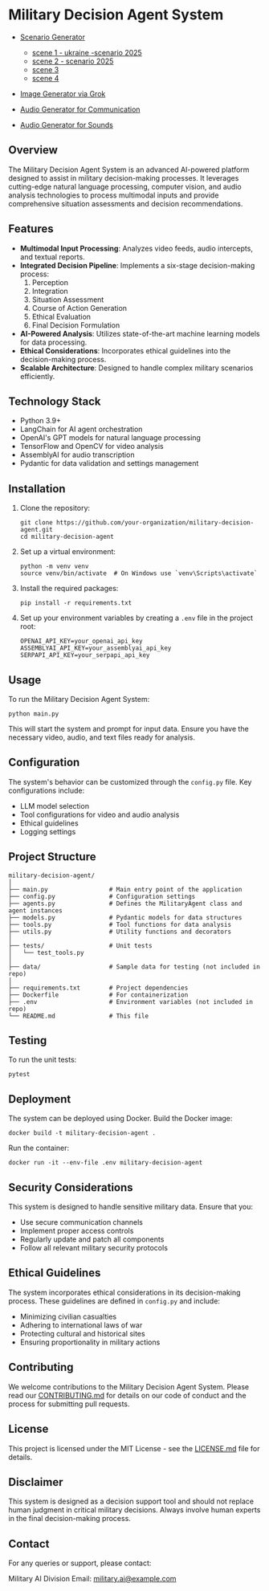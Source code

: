 # Military Decision Agent System


- [Scenario Generator](data/repspone-scenario-1-2025.md)
   - [scene 1 - ukraine -scenario 2025](data/ukraine-scenario-1.json)
   - [scene 2 - scenario 2025](data/2025-scenario.json)
   - [scene 3](data/scenario-1.json)
   - [scene 4](data/scenario-2.json)

- [Image Generator via Grok](data/image-scenario-generator.md)

- [Audio Generator for Communication]()

- [Audio Generator for Sounds]()

## Overview

The Military Decision Agent System is an advanced AI-powered platform designed to assist in military decision-making processes. It leverages cutting-edge natural language processing, computer vision, and audio analysis technologies to process multimodal inputs and provide comprehensive situation assessments and decision recommendations.

## Features

- **Multimodal Input Processing**: Analyzes video feeds, audio intercepts, and textual reports.
- **Integrated Decision Pipeline**: Implements a six-stage decision-making process:
  1. Perception
  2. Integration
  3. Situation Assessment
  4. Course of Action Generation
  5. Ethical Evaluation
  6. Final Decision Formulation
- **AI-Powered Analysis**: Utilizes state-of-the-art machine learning models for data processing.
- **Ethical Considerations**: Incorporates ethical guidelines into the decision-making process.
- **Scalable Architecture**: Designed to handle complex military scenarios efficiently.

## Technology Stack

- Python 3.9+
- LangChain for AI agent orchestration
- OpenAI's GPT models for natural language processing
- TensorFlow and OpenCV for video analysis
- AssemblyAI for audio transcription
- Pydantic for data validation and settings management

## Installation

1. Clone the repository:
   ```
   git clone https://github.com/your-organization/military-decision-agent.git
   cd military-decision-agent
   ```

2. Set up a virtual environment:
   ```
   python -m venv venv
   source venv/bin/activate  # On Windows use `venv\Scripts\activate`
   ```

3. Install the required packages:
   ```
   pip install -r requirements.txt
   ```

4. Set up your environment variables by creating a `.env` file in the project root:
   ```
   OPENAI_API_KEY=your_openai_api_key
   ASSEMBLYAI_API_KEY=your_assemblyai_api_key
   SERPAPI_API_KEY=your_serpapi_api_key
   ```

## Usage

To run the Military Decision Agent System:

```
python main.py
```

This will start the system and prompt for input data. Ensure you have the necessary video, audio, and text files ready for analysis.

## Configuration

The system's behavior can be customized through the `config.py` file. Key configurations include:

- LLM model selection
- Tool configurations for video and audio analysis
- Ethical guidelines
- Logging settings

## Project Structure

```
military-decision-agent/
│
├── main.py                 # Main entry point of the application
├── config.py               # Configuration settings
├── agents.py               # Defines the MilitaryAgent class and agent instances
├── models.py               # Pydantic models for data structures
├── tools.py                # Tool functions for data analysis
├── utils.py                # Utility functions and decorators
│
├── tests/                  # Unit tests
│   └── test_tools.py
│
├── data/                   # Sample data for testing (not included in repo)
│
├── requirements.txt        # Project dependencies
├── Dockerfile              # For containerization
├── .env                    # Environment variables (not included in repo)
└── README.md               # This file
```

## Testing

To run the unit tests:

```
pytest
```

## Deployment

The system can be deployed using Docker. Build the Docker image:

```
docker build -t military-decision-agent .
```

Run the container:

```
docker run -it --env-file .env military-decision-agent
```

## Security Considerations

This system is designed to handle sensitive military data. Ensure that you:

- Use secure communication channels
- Implement proper access controls
- Regularly update and patch all components
- Follow all relevant military security protocols

## Ethical Guidelines

The system incorporates ethical considerations in its decision-making process. These guidelines are defined in `config.py` and include:

- Minimizing civilian casualties
- Adhering to international laws of war
- Protecting cultural and historical sites
- Ensuring proportionality in military actions

## Contributing

We welcome contributions to the Military Decision Agent System. Please read our [CONTRIBUTING.md](CONTRIBUTING.md) for details on our code of conduct and the process for submitting pull requests.

## License

This project is licensed under the MIT License - see the [LICENSE.md](LICENSE.md) file for details.

## Disclaimer

This system is designed as a decision support tool and should not replace human judgment in critical military decisions. Always involve human experts in the final decision-making process.

## Contact

For any queries or support, please contact:

Military AI Division
Email: military.ai@example.com